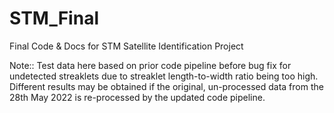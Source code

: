 # STM_Final
Final Code &amp; Docs for STM Satellite Identification Project

Note:: Test data here based on prior code pipeline before bug fix for undetected streaklets due to streaklet length-to-width ratio being too high.
        Different results may be obtained if the original, un-processed data from the 28th May 2022 is re-processed by the updated code pipeline.
